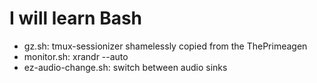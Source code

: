 # I will learn Bash

- gz.sh: tmux-sessionizer shamelessly copied from the ThePrimeagen
- monitor.sh: xrandr --auto
- ez-audio-change.sh: switch between audio sinks
